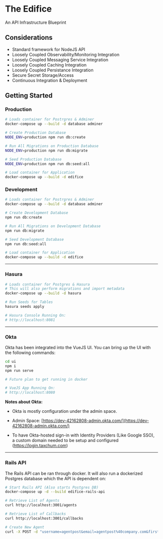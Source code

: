 # The Edifice
An API Infrastructure Blueprint

## Considerations
* Standard framework for NodeJS API
* Loosely Coupled Observability/Monitoring Integration
* Loosely Coupled Messaging Service Integration
* Loosely Coupled Caching Integration
* Loosely Coupled Persistance Integration
* Secure Secret Storage/Access
* Continuous Integration & Deployment

## Getting Started

### Production
```bash
# Loads container for Postrgres & Adminer
docker-compose up --build -d database adminer

# Create Production Database
NODE_ENV=production npm run db:create

# Run All Migrations on Production Database
NODE_ENV=production npm run db:migrate

# Seed Production Database
NODE_ENV=production npm run db:seed:all

# Load container for Application
docker-compose up --build -d edifice
```

### Development
```bash
# Loads container for Postrgres & Adminer
docker-compose up --build -d database adminer

# Create Development Database
npm run db:create

# Run All Migrations on Development Database
npm run db:migrate

# Seed Development Database
npm run db:seed:all

# Load container for Application
docker-compose up --build -d edifice
```

---

### Hasura
```bash
# Loads container for Postgres & Hasura
# This will also perform migrations and import metadata
docker-compose up --build -d hasura

# Run Seeds for Tables
hasura seeds apply

# Hasura Console Running On:
# http://localhost:8081
```

---

### Okta
Okta has been integrated into the VueJS UI.  You can bring up the UI with the following commands:
```bash
cd ui
npm i
npm run serve

# Future plan to get running in docker

# VueJS App Running On:
# http://localhost:8080
```

**Notes about Okta:**

* Okta is mostly configuration under the admin space.

* Admin Space: [https://dev-42162808-admin.okta.com/](https://dev-42162808-admin.okta.com/)

* To have Okta-hosted sign-in with Identity Providers (Like Google SSO), a custom domain needed to be setup and configured (https://login.taxchum.com)

---

### Rails API
The Rails API can be ran through docker.  It will also run a dockerized Postgres database which the API is dependent on:
```bash
# Start Rails API (Also starts Postgres DB)
docker-compose up -d --build edifice-rails-api

# Retrieve List of Agents
curl http://localhost:3001/agents

# Retrieve List of Callbacks
curl http://localhost:3001/callbacks

# Create New Agent
curl -X POST -d "username=agentpost&email=agentpost%40company.com&first_name=Paul&last_name=Poster&phone_extension=x4321" http://localhost:3001/agents
```